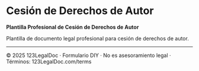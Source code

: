 # Cesión de Derechos de Autor

**Plantilla Profesional de Cesión de Derechos de Autor**

Plantilla de documento legal profesional para cesión de derechos de autor.

---

© 2025 123LegalDoc · Formulario DIY · No es asesoramiento legal · Términos: 123LegalDoc.com/terms
